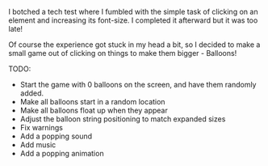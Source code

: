 I botched a tech test where I fumbled with the simple task of clicking on an element and increasing its font-size. I completed it afterward but it was too late!

Of course the experience got stuck in my head a bit, so I decided to make a small game out of clicking on things to make them bigger - Balloons!

TODO:

- Start the game with 0 balloons on the screen, and have them randomly added.
- Make all balloons start in a random location
- Make all balloons float up when they appear
- Adjust the balloon string positioning to match expanded sizes
- Fix warnings
- Add a popping sound
- Add music
- Add a popping animation